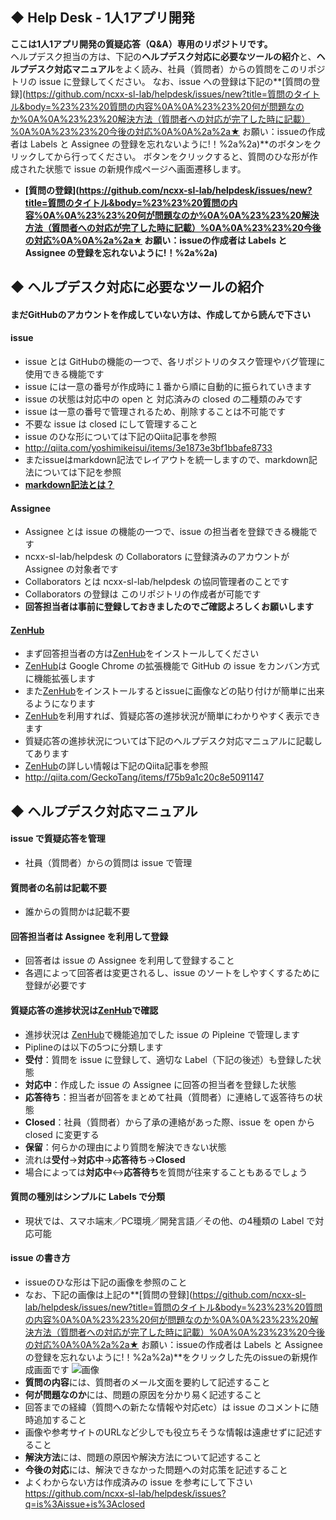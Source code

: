 ## ◆ Help Desk - 1人1アプリ開発
**ここは1人1アプリ開発の質疑応答（Q&amp;A）専用のリポジトリです。**  
ヘルプデスク担当の方は、下記の**ヘルプデスク対応に必要なツールの紹介**と、**ヘルプデスク対応マニュアル**をよく読み、社員（質問者）からの質問をこのリポジトリの issue に登録してください。
なお、issue への登録は下記の**[質問の登録](https://github.com/ncxx-sl-lab/helpdesk/issues/new?title=質問のタイトル&body=%23%23%20質問の内容%0A%0A%23%23%20何が問題なのか%0A%0A%23%23%20解決方法（質問者への対応が完了した時に記載）%0A%0A%23%23%20今後の対応%0A%0A%2a%2a★ お願い：issueの作成者は Labels と Assignee の登録を忘れないように!！%2a%2a)**のボタンをクリックしてから行ってください。
ボタンをクリックすると、質問のひな形が作成された状態で issue の新規作成ページへ画面遷移します。

- **[質問の登録](https://github.com/ncxx-sl-lab/helpdesk/issues/new?title=質問のタイトル&body=%23%23%20質問の内容%0A%0A%23%23%20何が問題なのか%0A%0A%23%23%20解決方法（質問者への対応が完了した時に記載）%0A%0A%23%23%20今後の対応%0A%0A%2a%2a★ お願い：issueの作成者は Labels と Assignee の登録を忘れないように!！%2a%2a)**


## ◆ ヘルプデスク対応に必要なツールの紹介

#### まだGitHubのアカウントを作成していない方は、作成してから読んで下さい

#### issue
- issue とは GitHubの機能の一つで、各リポジトリのタスク管理やバグ管理に使用できる機能です
- issue には一意の番号が作成時に１番から順に自動的に振られていきます
- issue の状態は対応中の open と 対応済みの closed の二種類のみです
- issue は一意の番号で管理されるため、削除することは不可能です
- 不要な issue は closed にして管理すること
- issue のひな形については下記のQiita記事を参照 
 - http://qiita.com/yoshimikeisui/items/3e1873e3bf1bbafe8733
- またissueはmarkdown記法でレイアウトを統一しますので、markdown記法については下記を参照
 - [**markdown記法とは？**](https://github.com/ncxx-sl-lab/members/wiki/.md%E3%83%95%E3%82%A1%E3%82%A4%E3%83%AB%E3%81%AE%E6%9B%B8%E3%81%8D%E6%96%B9) 


#### Assignee
 - Assignee とは issue の機能の一つで、issue の担当者を登録できる機能です
 - ncxx-sl-lab/helpdesk の Collaborators に登録済みのアカウントが Assignee の対象者です 
 - Collaborators とは ncxx-sl-lab/helpdesk の協同管理者のことです
 - Collaborators の登録は このリポジトリの作成者が可能です
 - **回答担当者は事前に登録しておきましたのでご確認よろしくお願いします**

#### [ZenHub](https://www.zenhub.io/)
- まず回答担当者の方は[ZenHub](https://www.zenhub.io/)をインストールしてください
- [ZenHub](https://www.zenhub.io/)は Google Chrome の拡張機能で GitHub の issue をカンバン方式に機能拡張します
- また[ZenHub](https://www.zenhub.io/)をインストールするとissueに画像などの貼り付けが簡単に出来るようになります
- [ZenHub](https://www.zenhub.io/)を利用すれば、質疑応答の進捗状況が簡単にわかりやすく表示できます
- 質疑応答の進捗状況については下記のヘルプデスク対応マニュアルに記載してあります
- [ZenHub](https://www.zenhub.io/)の詳しい情報は下記のQiita記事を参照
 - http://qiita.com/GeckoTang/items/f75b9a1c20c8e5091147 

## ◆ ヘルプデスク対応マニュアル
#### issue で質疑応答を管理
- 社員（質問者）からの質問は issue で管理 

#### 質問者の名前は記載不要
- 誰からの質問かは記載不要

#### 回答担当者は Assignee を利用して登録
- 回答者は issue の Assignee を利用して登録すること
- 各週によって回答者は変更されるし、issue のソートをしやすくするために登録が必要です

#### 質疑応答の進捗状況は[ZenHub](https://www.zenhub.io/)で確認
- 進捗状況は [ZenHub](https://www.zenhub.io/)で機能追加でした issue の Pipleine で管理します
- Piplineのは以下の5つに分類します
- **受付**：質問を issue に登録して、適切な Label（下記の後述）も登録した状態
- **対応中**：作成した issue の Assignee に回答の担当者を登録した状態
- **応答待ち**：担当者が回答をまとめて社員（質問者）に連絡して返答待ちの状態
- **Closed**：社員（質問者）から了承の連絡があった際、issue を open から closed に変更する
- **保留**：何らかの理由により質問を解決できない状態
- 流れは**受付**→**対応中**→**応答待ち**→**Closed**
- 場合によっては**対応中**↔**応答待ち**を質問が往来することもあるでしょう

#### 質問の種別はシンプルに Labels で分類
- 現状では、スマホ端末／PC環境／開発言語／その他、の4種類の Label で対応可能

#### issue の書き方
- issueのひな形は下記の画像を参照のこと
- なお、下記の画像は上記の**[質問の登録](https://github.com/ncxx-sl-lab/helpdesk/issues/new?title=質問のタイトル&body=%23%23%20質問の内容%0A%0A%23%23%20何が問題なのか%0A%0A%23%23%20解決方法（質問者への対応が完了した時に記載）%0A%0A%23%23%20今後の対応%0A%0A%2a%2a★ お願い：issueの作成者は Labels と Assignee の登録を忘れないように!！%2a%2a)**をクリックした先のissueの新規作成画面です
![画像](http://keepingblog.net/github_images/helpdesk/issue_fmt.png)
- **質問の内容**には、質問者のメール文面を要約して記述すること
- **何が問題なのか**には、問題の原因を分かり易く記述すること
- 回答までの経緯（質問への新たな情報や対応etc）は issue のコメントに随時追加すること
- 画像や参考サイトのURLなど少しでも役立ちそうな情報は遠慮せずに記述すること
- **解決方法**には、問題の原因や解決方法について記述すること
- **今後の対応**には、解決できなかった問題への対応策を記述すること
- よくわからない方は作成済みの issue を参考にして下さい  
https://github.com/ncxx-sl-lab/helpdesk/issues?q=is%3Aissue+is%3Aclosed
